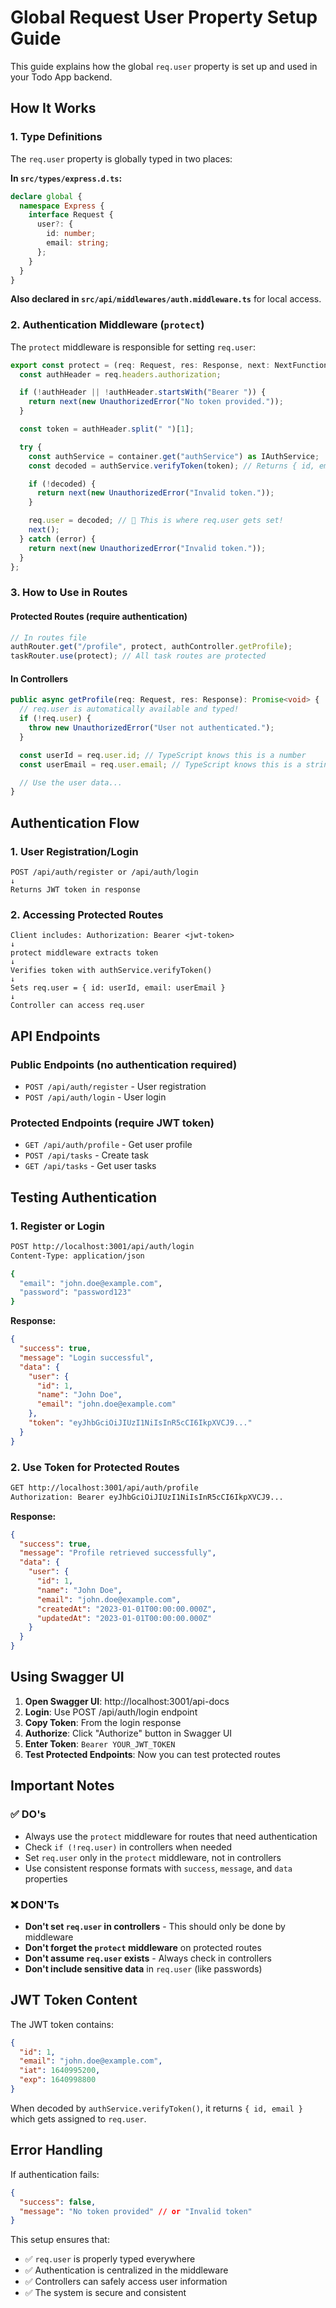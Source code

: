 # Global Request User Property Setup Guide

This guide explains how the global `req.user` property is set up and used in your Todo App backend.

## How It Works

### 1. Type Definitions

The `req.user` property is globally typed in two places:

**In `src/types/express.d.ts`:**

```typescript
declare global {
  namespace Express {
    interface Request {
      user?: {
        id: number;
        email: string;
      };
    }
  }
}
```

**Also declared in `src/api/middlewares/auth.middleware.ts`** for local access.

### 2. Authentication Middleware (`protect`)

The `protect` middleware is responsible for setting `req.user`:

```typescript
export const protect = (req: Request, res: Response, next: NextFunction) => {
  const authHeader = req.headers.authorization;

  if (!authHeader || !authHeader.startsWith("Bearer ")) {
    return next(new UnauthorizedError("No token provided."));
  }

  const token = authHeader.split(" ")[1];

  try {
    const authService = container.get("authService") as IAuthService;
    const decoded = authService.verifyToken(token); // Returns { id, email }

    if (!decoded) {
      return next(new UnauthorizedError("Invalid token."));
    }

    req.user = decoded; // 🎯 This is where req.user gets set!
    next();
  } catch (error) {
    return next(new UnauthorizedError("Invalid token."));
  }
};
```

### 3. How to Use in Routes

#### Protected Routes (require authentication)

```typescript
// In routes file
authRouter.get("/profile", protect, authController.getProfile);
taskRouter.use(protect); // All task routes are protected
```

#### In Controllers

```typescript
public async getProfile(req: Request, res: Response): Promise<void> {
  // req.user is automatically available and typed!
  if (!req.user) {
    throw new UnauthorizedError("User not authenticated.");
  }

  const userId = req.user.id; // TypeScript knows this is a number
  const userEmail = req.user.email; // TypeScript knows this is a string

  // Use the user data...
}
```

## Authentication Flow

### 1. User Registration/Login

```
POST /api/auth/register or /api/auth/login
↓
Returns JWT token in response
```

### 2. Accessing Protected Routes

```
Client includes: Authorization: Bearer <jwt-token>
↓
protect middleware extracts token
↓
Verifies token with authService.verifyToken()
↓
Sets req.user = { id: userId, email: userEmail }
↓
Controller can access req.user
```

## API Endpoints

### Public Endpoints (no authentication required)

- `POST /api/auth/register` - User registration
- `POST /api/auth/login` - User login

### Protected Endpoints (require JWT token)

- `GET /api/auth/profile` - Get user profile
- `POST /api/tasks` - Create task
- `GET /api/tasks` - Get user tasks

## Testing Authentication

### 1. Register or Login

```bash
POST http://localhost:3001/api/auth/login
Content-Type: application/json

{
  "email": "john.doe@example.com",
  "password": "password123"
}
```

**Response:**

```json
{
  "success": true,
  "message": "Login successful",
  "data": {
    "user": {
      "id": 1,
      "name": "John Doe",
      "email": "john.doe@example.com"
    },
    "token": "eyJhbGciOiJIUzI1NiIsInR5cCI6IkpXVCJ9..."
  }
}
```

### 2. Use Token for Protected Routes

```bash
GET http://localhost:3001/api/auth/profile
Authorization: Bearer eyJhbGciOiJIUzI1NiIsInR5cCI6IkpXVCJ9...
```

**Response:**

```json
{
  "success": true,
  "message": "Profile retrieved successfully",
  "data": {
    "user": {
      "id": 1,
      "name": "John Doe",
      "email": "john.doe@example.com",
      "createdAt": "2023-01-01T00:00:00.000Z",
      "updatedAt": "2023-01-01T00:00:00.000Z"
    }
  }
}
```

## Using Swagger UI

1. **Open Swagger UI**: http://localhost:3001/api-docs
2. **Login**: Use POST /api/auth/login endpoint
3. **Copy Token**: From the login response
4. **Authorize**: Click "Authorize" button in Swagger UI
5. **Enter Token**: `Bearer YOUR_JWT_TOKEN`
6. **Test Protected Endpoints**: Now you can test protected routes

## Important Notes

### ✅ DO's

- Always use the `protect` middleware for routes that need authentication
- Check `if (!req.user)` in controllers when needed
- Set `req.user` only in the `protect` middleware, not in controllers
- Use consistent response formats with `success`, `message`, and `data` properties

### ❌ DON'Ts

- **Don't set `req.user` in controllers** - This should only be done by middleware
- **Don't forget the `protect` middleware** on protected routes
- **Don't assume `req.user` exists** - Always check in controllers
- **Don't include sensitive data** in `req.user` (like passwords)

## JWT Token Content

The JWT token contains:

```json
{
  "id": 1,
  "email": "john.doe@example.com",
  "iat": 1640995200,
  "exp": 1640998800
}
```

When decoded by `authService.verifyToken()`, it returns `{ id, email }` which gets assigned to `req.user`.

## Error Handling

If authentication fails:

```json
{
  "success": false,
  "message": "No token provided" // or "Invalid token"
}
```

This setup ensures that:

- ✅ `req.user` is properly typed everywhere
- ✅ Authentication is centralized in the middleware
- ✅ Controllers can safely access user information
- ✅ The system is secure and consistent
